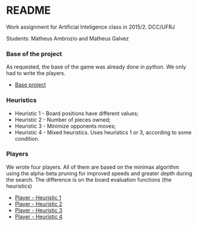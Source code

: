 # README #

Work assignment for Artificial Inteligence class in 2015/2. DCC/UFRJ

Students: Matheus Ambrozio and Matheus Galvez


### Base of the project ###

As requested, the base of the game was already done in python. We only had to write the players.

* [Base project](https://github.com/victorlcampos/TabuleiroOthello)


### Heuristics ###

* Heuristic 1 - Board positions have different values;
* Heuristic 2 - Number of pieces owned;
* Heuristic 3 - Minimize opponents moves;
* Heuristic 4 - Mixed heuristics. Uses heuristics 1 or 3, according to some condition.


### Players ###

We wrote four players. All of them are based on the minimax algorithm using the alpha-beta pruning for improved speeds and greater depth during the search. The difference is on the board evaluation functions (the heuristics)

* [Player - Heuristic 1](http://github.com/mambrozio/Othello/blob/master/models/players/table_minimax_alpha_beta_player.py)
* [Player - Heuristic 2](http://github.com/mambrozio/Othello/blob/master/models/players/pieces_quantity_alpha_beta_player.py)
* [Player - Heuristic 3](http://github.com/mambrozio/Othello/blob/master/models/players/minimize_moves_player.py)
* [Player - Heuristic 4](http://github.com/mambrozio/Othello/blob/master/models/players/mixed_heuristic_player.py)


